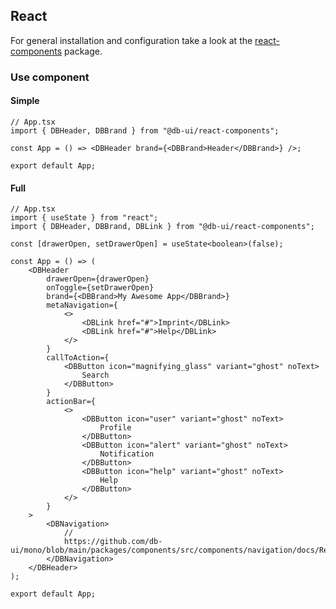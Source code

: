## React

For general installation and configuration take a look at the [react-components](https://www.npmjs.com/package/@db-ui/react-components) package.

### Use component

#### Simple

```tsx App.tsx
// App.tsx
import { DBHeader, DBBrand } from "@db-ui/react-components";

const App = () => <DBHeader brand={<DBBrand>Header</DBBrand>} />;

export default App;
```

#### Full

```tsx App.tsx
// App.tsx
import { useState } from "react";
import { DBHeader, DBBrand, DBLink } from "@db-ui/react-components";

const [drawerOpen, setDrawerOpen] = useState<boolean>(false);

const App = () => (
	<DBHeader
		drawerOpen={drawerOpen}
		onToggle={setDrawerOpen}
		brand={<DBBrand>My Awesome App</DBBrand>}
		metaNavigation={
			<>
				<DBLink href="#">Imprint</DBLink>
				<DBLink href="#">Help</DBLink>
			</>
		}
		callToAction={
			<DBButton icon="magnifying_glass" variant="ghost" noText>
				Search
			</DBButton>
		}
		actionBar={
			<>
				<DBButton icon="user" variant="ghost" noText>
					Profile
				</DBButton>
				<DBButton icon="alert" variant="ghost" noText>
					Notification
				</DBButton>
				<DBButton icon="help" variant="ghost" noText>
					Help
				</DBButton>
			</>
		}
	>
		<DBNavigation>
			//
			https://github.com/db-ui/mono/blob/main/packages/components/src/components/navigation/docs/React.md
		</DBNavigation>
	</DBHeader>
);

export default App;
```
